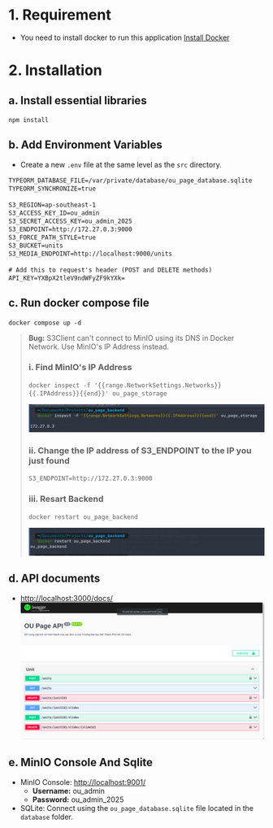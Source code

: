 # 1. Requirement

- You need to install docker to run this application
  <a href="https://docs.docker.com/engine/install/">Install Docker</a>

# 2. Installation

## a. Install essential libraries

```Copy
npm install
```

## b. Add Environment Variables

- Create a new `.env` file at the same level as the `src` directory.

```Copy
TYPEORM_DATABASE_FILE=/var/private/database/ou_page_database.sqlite
TYPEORM_SYNCHRONIZE=true

S3_REGION=ap-southeast-1
S3_ACCESS_KEY_ID=ou_admin
S3_SECRET_ACCESS_KEY=ou_admin_2025
S3_ENDPOINT=http://172.27.0.3:9000
S3_FORCE_PATH_STYLE=true
S3_BUCKET=units
S3_MEDIA_ENDPOINT=http://localhost:9000/units

# Add this to request's header (POST and DELETE methods)
API_KEY=YXBpX2tleV9ndWFyZF9kYXk=
```

## c. Run docker compose file

```Copy
docker compose up -d
```

> **Bug:** S3Client can't connect to MinIO using its DNS in Docker Network. Use MinIO's IP Address instead.
>
> ### i. Find MinIO's IP Address
>
> ```Copy
> docker inspect -f '{{range.NetworkSettings.Networks}}{{.IPAddress}}{{end}}' ou_page_storage
> ```
>
> ![Image](./images/minio-ip-address.png)
>
> ### ii. Change the IP address of S3_ENDPOINT to the IP you just found
>
> ```Copy
> S3_ENDPOINT=http://172.27.0.3:9000
> ```
>
> ### iii. Resart Backend
>
> ```Copy
> docker restart ou_page_backend
> ```
>
> ![Image](./images/restart-backend.png)

## d. API documents

- <a href="http://localhost:3000/docs">http://localhost:3000/docs/</a>
  ![Image](./images/api-documents.png)

## e. MinIO Console And Sqlite

- MinIO Console: <a href="http://localhost:9001">http://localhost:9001/</a>
  - **Username:** ou_admin
  - **Password:** ou_admin_2025
- SQLite: Connect using the `ou_page_database.sqlite` file located in the `database` folder.
